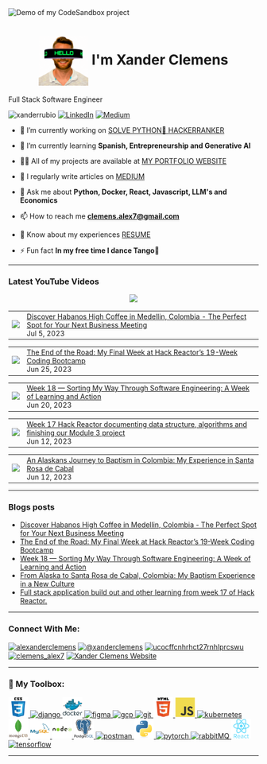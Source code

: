 
<img src="https://media.giphy.com/media/v1.Y2lkPTc5MGI3NjExZ2U2bWpkNnlpeDlnbHhrZWJ3NzF5bTRod3lhMGZndDhrazRzNHNoZCZlcD12MV9pbnRlcm5hbF9naWZfYnlfaWQmY3Q9Zw/k7uYfGvphdTQNSIPzp/giphy.gif" alt="Demo of my CodeSandbox project" width="1000"/>

<h1 align="center"><a href="https://www.xanderclemens.com" target="blank"><img align="center" src="Xander Clemens.gif" alt="clemens_alex7" height="100" width="100" /></a> I'm Xander Clemens</h1>
<h align="left">Full Stack Software Engineer</h>

<p align="left"> <img src="https://komarev.com/ghpvc/?username=xanderrubio&label=Profile%20views&color=0e75b6&style=flat" alt="xanderrubio" /> <a href="https://www.linkedin.com/in/alexanderclemens" target="_blank"><img src="https://img.shields.io/badge/LinkedIn-%230077B5.svg?&style=flat-square&logo=linkedin&logoColor=white" alt="LinkedIn"></a> <a href="https://medium.com/@xanderclemens" target="_blank"><img alt="Medium" src="https://img.shields.io/badge/medium-%2312100E.svg?&style=for-the-badge&logo=medium&logoColor=yellow" height="21" width="70" /></a>


- 🔭 I’m currently working on [SOLVE PYTHON🐍 HACKERRANKER](https://gitlab.com/XanderRubio/solve-python-HackerRank)

- 🌱 I’m currently learning **Spanish, Entrepreneurship and Generative AI**

- 👨‍💻 All of my projects are available at [MY PORTFOLIO WEBSITE](https://www.xanderclemens.com/portfolio)

- 📝 I regularly write articles on [MEDIUM](https://xanderclemens.medium.com/)

- 💬 Ask me about **Python, Docker, React, Javascript, LLM's and Economics**

- 📫 How to reach me **clemens.alex7@gmail.com**

- 📄 Know about my experiences [RESUME](https://docs.google.com/document/d/1IyO5adOZSycdGaI0X8bTC9KA41hh-nVdYyGk_0WKT5Y/edit?usp=sharing)

- ⚡ Fun fact **In my free time I dance Tango🕺**

---
### Latest YouTube Videos
<div align="center">

[<img src="https://img.shields.io/badge/-Subscribe-red?style=for-the-badge&logo=youtube&logoColor=white"/>](https://www.youtube.com/channel/UCocfFCNHRhCT27RnHLPRcSw?sub_confirmation=1)

</div>

<!-- YOUTUBE:START --><table><tr><td><a href="https://www.youtube.com/watch?v=9HkltCyXwQQ"><img width="140px" src="https://i.ytimg.com/vi/9HkltCyXwQQ/mqdefault.jpg"></a></td>
<td><a href="https://www.youtube.com/watch?v=9HkltCyXwQQ">Discover Habanos High Coffee in Medellin, Colombia - The Perfect Spot for Your Next Business Meeting</a><br/>Jul 5, 2023</td></tr></table>
<table><tr><td><a href="https://www.youtube.com/watch?v=e94ZzbgWpM8"><img width="140px" src="https://i.ytimg.com/vi/e94ZzbgWpM8/mqdefault.jpg"></a></td>
<td><a href="https://www.youtube.com/watch?v=e94ZzbgWpM8">The End of the Road: My Final Week at Hack Reactor’s 19-Week Coding Bootcamp</a><br/>Jun 25, 2023</td></tr></table>
<table><tr><td><a href="https://www.youtube.com/watch?v=ddWeUv1sQlk"><img width="140px" src="https://i.ytimg.com/vi/ddWeUv1sQlk/mqdefault.jpg"></a></td>
<td><a href="https://www.youtube.com/watch?v=ddWeUv1sQlk">Week 18 — Sorting My Way Through Software Engineering: A Week of Learning and Action</a><br/>Jun 20, 2023</td></tr></table>
<table><tr><td><a href="https://www.youtube.com/watch?v=SmCC8UoYcCY"><img width="140px" src="https://i.ytimg.com/vi/SmCC8UoYcCY/mqdefault.jpg"></a></td>
<td><a href="https://www.youtube.com/watch?v=SmCC8UoYcCY">Week 17 Hack Reactor documenting data structure, algorithms and finishing our Module 3 project</a><br/>Jun 12, 2023</td></tr></table>
<table><tr><td><a href="https://www.youtube.com/watch?v=OeCeuB80dfI"><img width="140px" src="https://i.ytimg.com/vi/OeCeuB80dfI/mqdefault.jpg"></a></td>
<td><a href="https://www.youtube.com/watch?v=OeCeuB80dfI">An Alaskans Journey to Baptism in Colombia: My Experience in Santa Rosa de Cabal</a><br/>Jun 12, 2023</td></tr></table>
<!-- YOUTUBE:END -->

---
### Blogs posts
<!-- BLOG-POST-LIST:START -->
- [Discover Habanos High Coffee in Medellin, Colombia - The Perfect Spot for Your Next Business Meeting](https://www.xanderclemens.com/discover-habanos-high-coffee-in-medellin-colombia-the-perfect-spot-for-your-next-business-meeting)
- [The End of the Road: My Final Week at Hack Reactor’s 19-Week Coding Bootcamp](https://www.xanderclemens.com/the-end-of-the-road-my-final-week-at-hack-reactors-19-week-coding-bootcamp)
- [Week 18 — Sorting My Way Through Software Engineering: A Week of Learning and Action](https://www.xanderclemens.com/week-18-sorting-my-way-through-software-engineering-a-week-of-learning-and-action)
- [From Alaska to Santa Rosa de Cabal, Colombia: My Baptism Experience in a New Culture](https://www.xanderclemens.com/from-alaska-to-santa-rosa-de-cabal-colombia-my-baptism-experience-in-a-new-culture)
- [Full stack application build out and other learning from week 17 of Hack Reactor.](https://www.xanderclemens.com/full-stack-application-build-out-and-other-learning-from-week-17-of-hack-reactor)
<!-- BLOG-POST-LIST:END -->

---
<h3 align="left">Connect With Me:</h3>
<p align="left">
<a href="https://linkedin.com/in/alexanderclemens" target="blank"><img align="center" src="https://raw.githubusercontent.com/rahuldkjain/github-profile-readme-generator/master/src/images/icons/Social/linked-in-alt.svg" alt="alexanderclemens" height="30" width="40" /></a>
<a href="https://medium.com/@xanderclemens" target="blank"><img align="center" src="https://raw.githubusercontent.com/rahuldkjain/github-profile-readme-generator/master/src/images/icons/Social/medium.svg" alt="@xanderclemens" height="30" width="40" /></a>
<a href="https://www.youtube.com/channel/UCocfFCNHRhCT27RnHLPRcSw" target="blank"><img align="center" src="https://raw.githubusercontent.com/rahuldkjain/github-profile-readme-generator/master/src/images/icons/Social/youtube.svg" alt="ucocffcnhrhct27rnhlprcswu" height="30" width="40" /></a>
<a href="https://www.hackerrank.com/clemens_alex7" target="blank"><img align="center" src="https://raw.githubusercontent.com/rahuldkjain/github-profile-readme-generator/master/src/images/icons/Social/hackerrank.svg" alt="clemens_alex7" height="30" width="40" /></a>
<a href="https://www.xanderclemens.com" target="blank"><img align="center" src="Wesbite Logo.svg" alt="Xander Clemens Website" height="30" width="40" /></a>
</p>

---
<h3 align="left">🧰  My Toolbox:</h3>
<p align="left"> <a href="https://www.w3schools.com/css/" target="_blank" rel="noreferrer"> <img src="https://raw.githubusercontent.com/devicons/devicon/master/icons/css3/css3-original-wordmark.svg" alt="css3" width="40" height="40"/> </a> <a href="https://www.djangoproject.com/" target="_blank" rel="noreferrer"> <img src="https://cdn.worldvectorlogo.com/logos/django.svg" alt="django" width="40" height="40"/> </a> <a href="https://www.docker.com/" target="_blank" rel="noreferrer"> <img src="https://raw.githubusercontent.com/devicons/devicon/master/icons/docker/docker-original-wordmark.svg" alt="docker" width="40" height="40"/> </a> <a href="https://www.figma.com/" target="_blank" rel="noreferrer"> <img src="https://www.vectorlogo.zone/logos/figma/figma-icon.svg" alt="figma" width="40" height="40"/> </a> <a href="https://cloud.google.com" target="_blank" rel="noreferrer"> <img src="https://www.vectorlogo.zone/logos/google_cloud/google_cloud-icon.svg" alt="gcp" width="40" height="40"/> </a> <a href="https://git-scm.com/" target="_blank" rel="noreferrer"> <img src="https://www.vectorlogo.zone/logos/git-scm/git-scm-icon.svg" alt="git" width="40" height="40"/> </a> <a href="https://www.w3.org/html/" target="_blank" rel="noreferrer"> <img src="https://raw.githubusercontent.com/devicons/devicon/master/icons/html5/html5-original-wordmark.svg" alt="html5" width="40" height="40"/> </a> <a href="https://developer.mozilla.org/en-US/docs/Web/JavaScript" target="_blank" rel="noreferrer"> <img src="https://raw.githubusercontent.com/devicons/devicon/master/icons/javascript/javascript-original.svg" alt="javascript" width="40" height="40"/> </a> <a href="https://kubernetes.io" target="_blank" rel="noreferrer"> <img src="https://www.vectorlogo.zone/logos/kubernetes/kubernetes-icon.svg" alt="kubernetes" width="40" height="40"/> </a> <a href="https://www.mongodb.com/" target="_blank" rel="noreferrer"> <img src="https://raw.githubusercontent.com/devicons/devicon/master/icons/mongodb/mongodb-original-wordmark.svg" alt="mongodb" width="40" height="40"/> </a> <a href="https://www.mysql.com/" target="_blank" rel="noreferrer"> <img src="https://raw.githubusercontent.com/devicons/devicon/master/icons/mysql/mysql-original-wordmark.svg" alt="mysql" width="40" height="40"/> </a> <a href="https://nodejs.org" target="_blank" rel="noreferrer"> <img src="https://raw.githubusercontent.com/devicons/devicon/master/icons/nodejs/nodejs-original-wordmark.svg" alt="nodejs" width="40" height="40"/> </a> <a href="https://www.postgresql.org" target="_blank" rel="noreferrer"> <img src="https://raw.githubusercontent.com/devicons/devicon/master/icons/postgresql/postgresql-original-wordmark.svg" alt="postgresql" width="40" height="40"/> </a> <a href="https://postman.com" target="_blank" rel="noreferrer"> <img src="https://www.vectorlogo.zone/logos/getpostman/getpostman-icon.svg" alt="postman" width="40" height="40"/> </a> <a href="https://www.python.org" target="_blank" rel="noreferrer"> <img src="https://raw.githubusercontent.com/devicons/devicon/master/icons/python/python-original.svg" alt="python" width="40" height="40"/> </a> <a href="https://pytorch.org/" target="_blank" rel="noreferrer"> <img src="https://www.vectorlogo.zone/logos/pytorch/pytorch-icon.svg" alt="pytorch" width="40" height="40"/> </a> <a href="https://www.rabbitmq.com" target="_blank" rel="noreferrer"> <img src="https://www.vectorlogo.zone/logos/rabbitmq/rabbitmq-icon.svg" alt="rabbitMQ" width="40" height="40"/> </a> <a href="https://reactjs.org/" target="_blank" rel="noreferrer"> <img src="https://raw.githubusercontent.com/devicons/devicon/master/icons/react/react-original-wordmark.svg" alt="react" width="40" height="40"/> </a> <a href="https://www.tensorflow.org" target="_blank" rel="noreferrer"> <img src="https://www.vectorlogo.zone/logos/tensorflow/tensorflow-icon.svg" alt="tensorflow" width="40" height="40"/> </a> </p>

---
